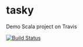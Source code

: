 # tasky
Demo Scala project on Travis

[![Build Status](https://travis-ci.org/xkapil/tasky.svg?branch=master)](https://travis-ci.org/xkapil/tasky)